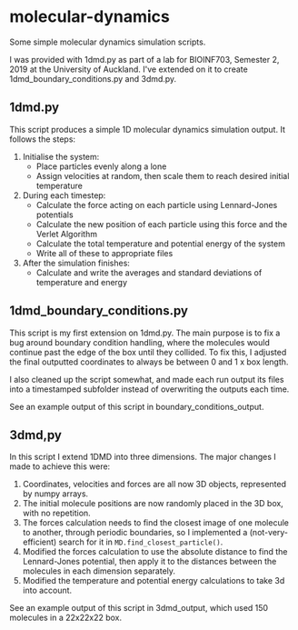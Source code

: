 # molecular-dynamics
Some simple molecular dynamics simulation scripts.

I was provided with 1dmd.py as part of a lab for BIOINF703, Semester 2, 2019 at the University of Auckland. I've extended on it to create 1dmd_boundary_conditions.py and 3dmd.py.

## 1dmd.py
This script produces a simple 1D molecular dynamics simulation output. It follows the steps:
1. Initialise the system:
   - Place particles evenly along a lone
   - Assign velocities at random, then scale them to reach desired initial temperature
2. During each timestep:
   - Calculate the force acting on each particle using Lennard-Jones potentials
   - Calculate the new position of each particle using this force and the Verlet Algorithm
   - Calculate the total temperature and potential energy of the system
   - Write all of these to appropriate files
3. After the simulation finishes:
   - Calculate and write the averages and standard deviations of temperature and energy

## 1dmd_boundary_conditions.py
This script is my first extension on 1dmd.py. The main purpose is to fix a bug around boundary condition handling, where the molecules would continue past the edge of the box until they collided. To fix this, I adjusted the final outputted coordinates to always be between 0 and 1 x box length.

I also cleaned up the script somewhat, and made each run output its files into a timestamped subfolder instead of overwriting the outputs each time. 

See an example output of this script in boundary_conditions_output. 

## 3dmd,py
In this script I extend 1DMD into three dimensions. The major changes I made to achieve this were:
1. Coordinates, velocities and forces are all now 3D objects, represented by numpy arrays. 
2. The initial molecule positions are now randomly placed in the 3D box, with no repetition.
3. The forces calculation needs to find the closest image of one molecule to another, through periodic boundaries, so I implemented a (not-very-efficient) search for it in `MD.find_closest_particle()`.
4. Modified the forces calculation to use the absolute distance to find the Lennard-Jones potential, then apply it to the distances between the molecules in each dimension separately.
5. Modified the temperature and potential energy calculations to take 3d into account. 

See an example output of this script in 3dmd_output, which used 150 molecules in a 22x22x22 box. 

